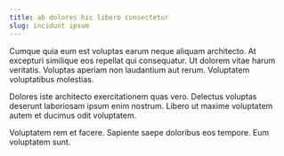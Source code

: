 ```yaml
---
title: ab dolores hic libero consectetur
slug: incidunt ipsum
---
```


Cumque quia eum est voluptas earum neque aliquam architecto. At excepturi similique eos repellat qui consequatur. Ut dolorem vitae harum veritatis. Voluptas aperiam non laudantium aut rerum. Voluptatem voluptatibus molestias.

Dolores iste architecto exercitationem quas vero. Delectus voluptas deserunt laboriosam ipsum enim nostrum. Libero ut maxime voluptatem autem et ducimus odit voluptatem.

Voluptatem rem et facere. Sapiente saepe doloribus eos tempore. Eum voluptatem sunt.
